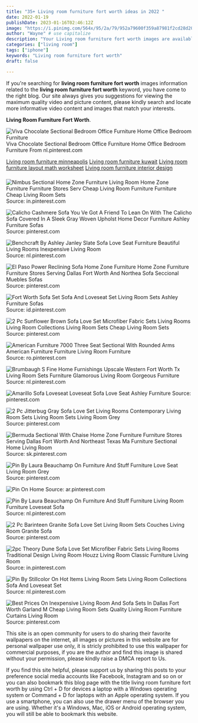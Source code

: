 ```yaml
---
title: "35+ Living room furniture fort worth ideas in 2022 "
date: 2022-01-19
publishDate: 2023-01-16T02:46:12Z
image: "https://i.pinimg.com/564x/95/2a/79/952a79600f359a87981f2cd28d20411c.jpg"
author: "Wayne" # use capitalize
description: "Your Living room furniture fort worth images are available. Living room furniture fort worth are a topic that is being searched for and liked by netizens today. You can Get the Living room furniture fort worth files here. Find and Download all royalty-free photos."
categories: ["living room"]
tags: ["iphone"]
keywords: "Living room furniture fort worth"
draft: false

---
```


If you're searching for **living room furniture fort worth** images information related to the **living room furniture fort worth** keyword, you have come to the right  blog.  Our site always  gives you  suggestions  for viewing  the maximum  quality video and picture  content, please kindly search and locate more informative video content and images  that match your interests.

**Living Room Furniture Fort Worth**. 

![Viva Chocolate Sectional Bedroom Office Furniture Home Office Bedroom Furniture](https://i.pinimg.com/originals/3f/9a/66/3f9a66a47ad9bdfb928331a7def02219.jpg "Viva Chocolate Sectional Bedroom Office Furniture Home Office Bedroom Furniture")
Viva Chocolate Sectional Bedroom Office Furniture Home Office Bedroom Furniture From nl.pinterest.com

[Living room furniture minneapolis](/living-room-furniture-minneapolis/)
[Living room furniture kuwait](/living-room-furniture-kuwait/)
[Living room furniture layout math worksheet](/living-room-furniture-layout-math-worksheet/)
[Living room furniture interior design](/living-room-furniture-interior-design/)



### 

 


![Nimbus Sectional Home Zone Furniture Living Room Home Zone Furniture Furniture Stores Serv Cheap Living Room Furniture Furniture Cheap Living Room Sets](https://i.pinimg.com/originals/49/21/b9/4921b9a2a3e9eee07b30f3e54e26261c.jpg "Nimbus Sectional Home Zone Furniture Living Room Home Zone Furniture Furniture Stores Serv Cheap Living Room Furniture Furniture Cheap Living Room Sets")
Source: in.pinterest.com

 

![Calicho Cashmere Sofa You Ve Got A Friend To Lean On With The Calicho Sofa Covered In A Sleek Gray Woven Upholst Home Decor Furniture Ashley Furniture Sofas](https://i.pinimg.com/originals/3f/a9/16/3fa916f6a3c2248f2cf46cf5c50335fc.jpg "Calicho Cashmere Sofa You Ve Got A Friend To Lean On With The Calicho Sofa Covered In A Sleek Gray Woven Upholst Home Decor Furniture Ashley Furniture Sofas")
Source: pinterest.com

 

![Benchcraft By Ashley Janley Slate Sofa Love Seat Furniture Beautiful Living Rooms Inexpensive Living Room](https://i.pinimg.com/564x/48/fc/d0/48fcd043e7704b93f32df5a148dfb22b.jpg "Benchcraft By Ashley Janley Slate Sofa Love Seat Furniture Beautiful Living Rooms Inexpensive Living Room")
Source: nl.pinterest.com

 

![El Paso Power Reclining Sofa Home Zone Furniture Home Zone Furniture Furniture Stores Serving Dallas Fort Worth And Northea Sofa Seccional Muebles Sofas](https://i.pinimg.com/474x/1d/8a/29/1d8a2969711394229b3c5f73fb63cac1.jpg "El Paso Power Reclining Sofa Home Zone Furniture Home Zone Furniture Furniture Stores Serving Dallas Fort Worth And Northea Sofa Seccional Muebles Sofas")
Source: pinterest.com

 

![Fort Worth Sofa Set Sofa And Loveseat Set Living Room Sets Ashley Furniture Sofas](https://i.pinimg.com/736x/c0/8f/f3/c08ff3988cf04eb36dd125d386d3f91b.jpg "Fort Worth Sofa Set Sofa And Loveseat Set Living Room Sets Ashley Furniture Sofas")
Source: id.pinterest.com

 

![2 Pc Sunflower Brown Sofa Love Set Microfiber Fabric Sets Living Rooms Living Room Collections Living Room Sets Cheap Living Room Sets](https://i.pinimg.com/originals/d8/4a/85/d84a8536481f39f9c8b25eb588e68a41.jpg "2 Pc Sunflower Brown Sofa Love Set Microfiber Fabric Sets Living Rooms Living Room Collections Living Room Sets Cheap Living Room Sets")
Source: pinterest.com

 

![American Furniture 7000 Three Seat Sectional With Rounded Arms American Furniture Furniture Living Room Furniture](https://i.pinimg.com/474x/53/60/ce/5360ce93a8c2b80f935f1dad141b5db8.jpg "American Furniture 7000 Three Seat Sectional With Rounded Arms American Furniture Furniture Living Room Furniture")
Source: ro.pinterest.com

 

![Brumbaugh S Fine Home Furnishings Upscale Western Fort Worth Tx Living Room Sets Furniture Glamorous Living Room Gorgeous Furniture](https://i.pinimg.com/originals/13/13/72/13137209b62f41f3ad6e59415243fa13.jpg "Brumbaugh S Fine Home Furnishings Upscale Western Fort Worth Tx Living Room Sets Furniture Glamorous Living Room Gorgeous Furniture")
Source: nl.pinterest.com

 

![Amarillo Sofa Loveseat Loveseat Sofa Love Seat Ashley Furniture](https://i.pinimg.com/originals/fc/28/41/fc284141c88a491d55672c543c87af42.jpg "Amarillo Sofa Loveseat Loveseat Sofa Love Seat Ashley Furniture")
Source: pinterest.com

 

![2 Pc Jitterbug Gray Sofa Love Set Living Rooms Contemporary Living Room Sets Living Room Sets Living Room Grey](https://i.pinimg.com/originals/3b/53/db/3b53dbd41fa7457d44cef020d766637b.jpg "2 Pc Jitterbug Gray Sofa Love Set Living Rooms Contemporary Living Room Sets Living Room Sets Living Room Grey")
Source: pinterest.com

 

![Bermuda Sectional With Chaise Home Zone Furniture Furniture Stores Serving Dallas Fort Worth And Northeast Texas Ma Furniture Sectional Home Living Room](https://i.pinimg.com/originals/62/81/67/6281673b13f8d29f683c9f43689f639a.jpg "Bermuda Sectional With Chaise Home Zone Furniture Furniture Stores Serving Dallas Fort Worth And Northeast Texas Ma Furniture Sectional Home Living Room")
Source: sk.pinterest.com

 

![Pin By Laura Beauchamp On Furniture And Stuff Furniture Love Seat Living Room Grey](https://i.pinimg.com/originals/56/72/f3/5672f30462061ee868c5467863ce0e38.png "Pin By Laura Beauchamp On Furniture And Stuff Furniture Love Seat Living Room Grey")
Source: pinterest.com

 

![Pin On Home](https://i.pinimg.com/originals/f4/27/1a/f4271a7a3ff10a2e4922395048cc89ce.jpg "Pin On Home")
Source: ar.pinterest.com

 

![Pin By Laura Beauchamp On Furniture And Stuff Furniture Living Room Furniture Loveseat Sofa](https://i.pinimg.com/originals/32/6a/6b/326a6bd090cfa8509efd3335264c4458.png "Pin By Laura Beauchamp On Furniture And Stuff Furniture Living Room Furniture Loveseat Sofa")
Source: nl.pinterest.com

 

![2 Pc Barinteen Granite Sofa Love Set Living Room Sets Couches Living Room Granite Sofa](https://i.pinimg.com/originals/41/be/5d/41be5d8fc6c6afef56d9c7c6317902e1.jpg "2 Pc Barinteen Granite Sofa Love Set Living Room Sets Couches Living Room Granite Sofa")
Source: pinterest.com

 

![2pc Theory Dune Sofa Love Set Microfiber Fabric Sets Living Rooms Traditional Design Living Room Houzz Living Room Classic Furniture Living Room](https://i.pinimg.com/originals/bd/11/de/bd11de6dd4290dbfddd544e75dacfdc6.jpg "2pc Theory Dune Sofa Love Set Microfiber Fabric Sets Living Rooms Traditional Design Living Room Houzz Living Room Classic Furniture Living Room")
Source: in.pinterest.com

 

![Pin By Stillcolor On Hot Items Living Room Sets Living Room Collections Sofa And Loveseat Set](https://i.pinimg.com/originals/4e/eb/35/4eeb35b6862384fa24a11a1cbab02a60.jpg "Pin By Stillcolor On Hot Items Living Room Sets Living Room Collections Sofa And Loveseat Set")
Source: nl.pinterest.com

 

![Best Prices On Inexpensive Living Room And Sofa Sets In Dallas Fort Worth Garland M Cheap Living Room Sets Quality Living Room Furniture Curtains Living Room](https://i.pinimg.com/564x/95/2a/79/952a79600f359a87981f2cd28d20411c.jpg "Best Prices On Inexpensive Living Room And Sofa Sets In Dallas Fort Worth Garland M Cheap Living Room Sets Quality Living Room Furniture Curtains Living Room")
Source: pinterest.com

 

This site is an open community for users to do sharing their favorite wallpapers on the internet, all images or pictures in this website are for personal wallpaper use only, it is stricly prohibited to use this wallpaper for commercial purposes, if you are the author and find this image is shared without your permission, please kindly raise a DMCA report to Us.

If you find this site helpful, please support us by sharing this posts to your preference social media accounts like Facebook, Instagram and so on or you can also bookmark this blog page with the title living room furniture fort worth by using Ctrl + D for devices a laptop with a Windows operating system or Command + D for laptops with an Apple operating system. If you use a smartphone, you can also use the drawer menu of the browser you are using. Whether it's a Windows, Mac, iOS or Android operating system, you will still be able to bookmark this website.
